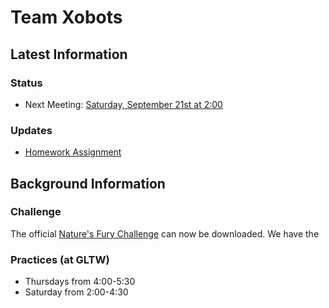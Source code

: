 # Team Xobots

## Latest Information

### Status

   * Next Meeting: [Saturday, September 21st at 2:00](https://github.com/xogeny/xobots/wiki/Meeting:-September-21st,-2013)

### Updates

   * [Homework Assignment](https://github.com/xogeny/xobots/wiki/Meeting:-September-19th,-2013#homework)

## Background Information

### Challenge

The official [Nature's Fury Challenge](http://www.firstlegoleague.org/sites/default/files/Challenge/NaturesFury/NATURE%27S%20FURY%20Challenge.pdf)
can now be downloaded.  We have the 

### Practices (at GLTW)

  * Thursdays from 4:00-5:30
  * Saturday from 2:00-4:30






